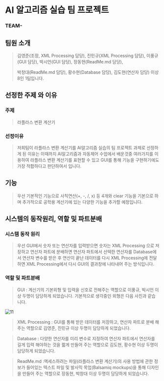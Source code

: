 # AI 알고리즘 실습 팀 프로젝트
### TEAM- 
## 팀원 소개
> 김영준(조장, XML Processing 담당), 
> 진민규(XML Processing 담당),
> 이풍규(GUI 담당), 
> 박시언(GUI 담당), 
> 장동현(ReadMe.md 담당),
>
>
> 박창대(ReadMe.md 담당), 
> 황수현(Database 담당), 
> 김도현(연산자 담당) 
> 이상 8인 1팀입니다.                     
## 선정한 주제 와 이유
### 주제
> 라플라스 변환 계산기
### 선정이유
> 저희팀이 라플라스 변환 계산기를 AI알고리즘 실습의 팀 프로젝트 과제로 선정하게 된 이유는 이때까지 AI알고리즘과 자동제어 수업에서 배운것중 여러가지를 이용하여 라플라스 변환 계산기를 표현할 수 있고 GUI를 통해 기능을 구현하기에도 가장 적합하다고 판단하여서 입니다.
## 기능
> 우선 기본적인 기능으로 사칙연산(+, -, /, x) 등 4개와 clear 기능을 기본으로 하며 추가적으로 공학용 계산기에 있는 다양한 기능을 추가할 예정입니다.
## 시스템의 동작원리, 역할 및 파트분배
### 시스템 동작 원리
>우선 GUI에서 숫자 또는 연산자를 입력받으면 숫자는 XML Processing 으로 저장하고 연산자 파트에 분배하면 연산자 파트에서 선택한 연산자를 Database에서 연산자 변수를 받은 후 연산이 끝난 데이터를 다시 XML Processing에 전달하면 XML Processing에서 다시 GUI의 결과창에 나타내어 주는 방식입니다.
### 역할 및 파트분배
> GUI : 계산기의 기본외형 및 입력을 신호로 전해주는 역할으로 이풍규, 박시언 이상 두명이 담당하게 되었습니다. 기본적으로 생각중인 외형은 다음 사진과 같습니다.


![11](https://user-images.githubusercontent.com/89117576/140934304-5d8a2e86-0cab-4139-9368-6f504b74fbb3.PNG)


> XML Processing : GUI를 통해 받은 데이터를 저장하고, 연산자 파트로 분배 해주는 역할으로 김영준, 진민규 이상 두명이 담당하게 되었습니다.


> Database : 다양한 연산자를 미리 변수로 지정하여 연산자 파트에서 연산자를 길게 입력 해야하는 것을 짧게 만들어 주는 역할으로 김도현, 황수현 이상 두명이 담당하게 되었습니다.


> ReadMe.md :액세스하려는 파일(라플라스 변환 계산기)의 사용 방법에 관한 정보가 들어있는 텍스트 파일 및 발사믹 목업(Balsamiq mockups)을 통해 디자인을 만들어 주는 역할으로 장동현, 박창대 이상 두명이 담당하게 되었습니다.
